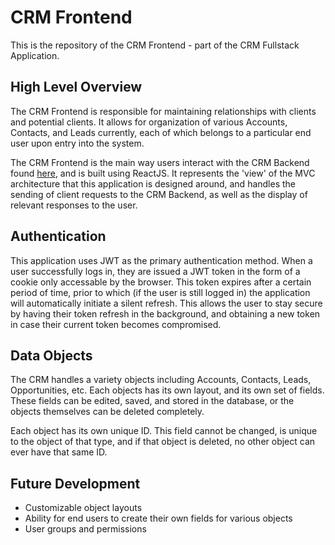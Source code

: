 # CRM Frontend

This is the repository of the CRM Frontend - part of the CRM Fullstack Application.

## High Level Overview

The CRM Frontend is responsible for maintaining relationships with clients and potential clients. It allows for organization of various Accounts, Contacts, and Leads currently, each of which belongs to a particular end user upon entry into the system.

The CRM Frontend is the main way users interact with the CRM Backend found [here](https://github.com/ChristopherH-eth/Lumen-crm-website-backend), and is built using ReactJS. It represents the 'view' of the MVC architecture that this application is designed around, and handles the sending of client requests to the CRM Backend, as well as the display of relevant responses to the user.

## Authentication

This application uses JWT as the primary authentication method. When a user successfully logs in, they are issued a JWT token in the form of a cookie only accessable by the browser. This token expires after a certain period of time, prior to which (if the user is still logged in) the application will automatically initiate a silent refresh. This allows the user to stay secure by having their token refresh in the background, and obtaining a new token in case their current token becomes compromised.

## Data Objects

The CRM handles a variety objects including Accounts, Contacts, Leads, Opportunities, etc. Each objects has its own layout, and its own set of fields. These fields can be edited, saved, and stored in the database, or the objects themselves can be deleted completely.

Each object has its own unique ID. This field cannot be changed, is unique to the object of that type, and if that object is deleted, no other object can ever have that same ID.

## Future Development

- Customizable object layouts
- Ability for end users to create their own fields for various objects
- User groups and permissions
